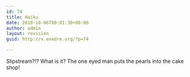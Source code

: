 ```yaml
---
id: 74
title: Haiku
date: 2010-10-06T00:01:30+00:00
author: admin
layout: revision
guid: http://x.exedre.org/?p=74

---
```

Slipstream?!? What is it?
The one eyed man puts the pearls
into the cake shop!
